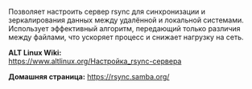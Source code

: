 Позволяет настроить сервер rsync для синхронизации и зеркалирования данных между удалённой и локальной системами.
Использует эффективный алгоритм, передающий только различия между файлами, что ускоряет процесс и снижает нагрузку на сеть.

**ALT Linux Wiki:**  
<https://www.altlinux.org/Настройка_rsync-сервера>

**Домашняя страница:** <https://rsync.samba.org/>
